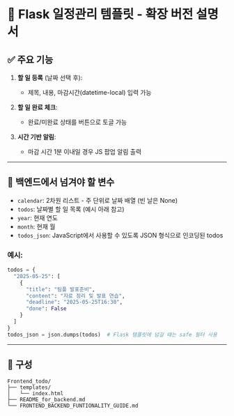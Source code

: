 # 📄 Flask 일정관리 템플릿 - 확장 버전 설명서

## ✅ 주요 기능

1. **할 일 등록** (날짜 선택 후):

   - 제목, 내용, 마감시간(datetime-local) 입력 가능

2. **할 일 완료 체크**:

   - 완료/미완료 상태를 버튼으로 토글 가능

3. **시간 기반 알림**:
   - 마감 시간 1분 이내일 경우 JS 팝업 알림 출력

---

## 🧩 백엔드에서 넘겨야 할 변수

- `calendar`: 2차원 리스트 - 주 단위로 날짜 배열 (빈 날은 None)
- `todos`: 날짜별 할 일 목록 (예시 아래 참고)
- `year`: 현재 연도
- `month`: 현재 월
- `todos_json`: JavaScript에서 사용할 수 있도록 JSON 형식으로 인코딩된 todos

### 예시:

```python
todos = {
  "2025-05-25": [
    {
      "title": "팀플 발표준비",
      "content": "자료 정리 및 발표 연습",
      "deadline": "2025-05-25T16:30",
      "done": False
    }
  ]
}
todos_json = json.dumps(todos)  # Flask 템플릿에 넘길 때는 safe 필터 사용
```

---

## 📁 구성

```
Frontend_todo/
├── templates/
│   └── index.html
├── README_for_backend.md
└── FRONTEND_BACKEND_FUNTIONALITY_GUIDE.md
```
